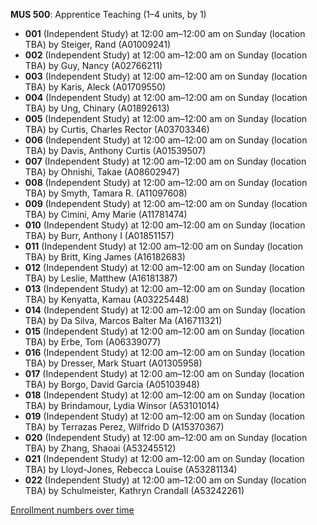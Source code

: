 **MUS 500**: Apprentice Teaching (1–4 units, by 1)

- **001** (Independent Study) at 12:00 am–12:00 am on Sunday (location TBA) by Steiger, Rand (A01009241)
- **002** (Independent Study) at 12:00 am–12:00 am on Sunday (location TBA) by Guy, Nancy (A02766211)
- **003** (Independent Study) at 12:00 am–12:00 am on Sunday (location TBA) by Karis, Aleck (A01709550)
- **004** (Independent Study) at 12:00 am–12:00 am on Sunday (location TBA) by Ung, Chinary (A01892613)
- **005** (Independent Study) at 12:00 am–12:00 am on Sunday (location TBA) by Curtis, Charles Rector (A03703346)
- **006** (Independent Study) at 12:00 am–12:00 am on Sunday (location TBA) by Davis, Anthony Curtis (A01539507)
- **007** (Independent Study) at 12:00 am–12:00 am on Sunday (location TBA) by Ohnishi, Takae (A08602947)
- **008** (Independent Study) at 12:00 am–12:00 am on Sunday (location TBA) by Smyth, Tamara R. (A11097608)
- **009** (Independent Study) at 12:00 am–12:00 am on Sunday (location TBA) by Cimini, Amy Marie (A11781474)
- **010** (Independent Study) at 12:00 am–12:00 am on Sunday (location TBA) by Burr, Anthony I (A01851157)
- **011** (Independent Study) at 12:00 am–12:00 am on Sunday (location TBA) by Britt, King James (A16182683)
- **012** (Independent Study) at 12:00 am–12:00 am on Sunday (location TBA) by Leslie, Matthew (A16181387)
- **013** (Independent Study) at 12:00 am–12:00 am on Sunday (location TBA) by Kenyatta, Kamau (A03225448)
- **014** (Independent Study) at 12:00 am–12:00 am on Sunday (location TBA) by Da Silva, Marcos Balter Ma (A16711321)
- **015** (Independent Study) at 12:00 am–12:00 am on Sunday (location TBA) by Erbe, Tom (A06339077)
- **016** (Independent Study) at 12:00 am–12:00 am on Sunday (location TBA) by Dresser, Mark Stuart (A01305958)
- **017** (Independent Study) at 12:00 am–12:00 am on Sunday (location TBA) by Borgo, David Garcia (A05103948)
- **018** (Independent Study) at 12:00 am–12:00 am on Sunday (location TBA) by Brindamour, Lydia Winsor (A53101014)
- **019** (Independent Study) at 12:00 am–12:00 am on Sunday (location TBA) by Terrazas Perez, Wilfrido D (A15370367)
- **020** (Independent Study) at 12:00 am–12:00 am on Sunday (location TBA) by Zhang, Shaoai (A53245512)
- **021** (Independent Study) at 12:00 am–12:00 am on Sunday (location TBA) by Lloyd-Jones, Rebecca Louise (A53281134)
- **022** (Independent Study) at 12:00 am–12:00 am on Sunday (location TBA) by Schulmeister, Kathryn Crandall (A53242261)

[Enrollment numbers over time](./MUS500.tsv)
